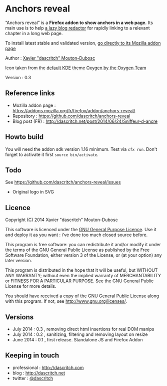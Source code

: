 Anchors reveal
==============
“Anchors reveal” is a **Firefox addon to show anchors in a web page.** Its main use is to help [a lazy blog redactor](http://dascritch.net) for rapidly linking to a relevant chapter in a long web page.

To install latest stable and validated version, [go directly to its Mozilla addon page](https://addons.mozilla.org/fr/firefox/addon/anchors-reveal/)

Author :  [Xavier "dascritch" Mouton-Dubosc](http://dascritch.com)

Icon taken from the [default KDE](http://kde.org) theme [Oxygen by the Oxygen Team](http://techbase.kde.org/Projects/Oxygen)

Version : 0.3

Reference links
---------------
* Mozilla addon page : <https://addons.mozilla.org/fr/firefox/addon/anchors-reveal/>
* Repository : <https://github.com/dascritch/anchors-reveal> 
* Blog post (FR) : <http://dascritch.net/post/2014/06/24/Sniffeur-d-ancre>

Howto build
-----------
You will need the addon sdk version 1.16 minimum.
Test via `cfx run`. Don't forget to activate it first `source bin/activate`. 

Todo
----
See <https://github.com/dascritch/anchors-reveal/issues>
* Original logo in SVG

Licence
-------

Copyright (C) 2014 Xavier "dascritch" Mouton-Dubosc

This software is licenced under the [GNU General Purpose Licence](http://www.gnu.org/licenses/gpl-3.0.txt).
Use it and deploy it as you want : i've done too much closed source before.

This program is free software: you can redistribute it and/or modify
it under the terms of the GNU General Public License as published by
the Free Software Foundation, either version 3 of the License, or
(at your option) any later version.

This program is distributed in the hope that it will be useful,
but WITHOUT ANY WARRANTY; without even the implied warranty of
MERCHANTABILITY or FITNESS FOR A PARTICULAR PURPOSE.  See the
GNU General Public License for more details.

You should have received a copy of the GNU General Public License
along with this program.  If not, see <http://www.gnu.org/licenses/>.

Versions
--------
* July 2014 : 0.3 , removing direct html insertions for real DOM manips
* July 2014 : 0.2 , sanitizing, filtering and removing layout on resize
* June 2014 : 0.1 , first release. Standalone JS and Firefox Addon

Keeping in touch
----------------
* professional : <http://dascritch.com>
* blog : <http://dascritch.net>
* twitter : [@dascritch](https://twitter.com/dascritch)
